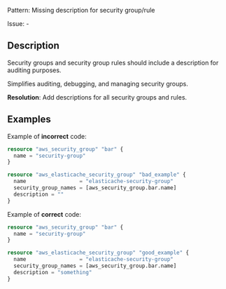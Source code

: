 Pattern: Missing description for security group/rule

Issue: -

## Description

Security groups and security group rules should include a description for auditing purposes.

Simplifies auditing, debugging, and managing security groups.

**Resolution**: Add descriptions for all security groups and rules.

## Examples

Example of **incorrect** code:

```terraform
resource "aws_security_group" "bar" {
  name = "security-group"
}

resource "aws_elasticache_security_group" "bad_example" {
  name                 = "elasticache-security-group"
  security_group_names = [aws_security_group.bar.name]
  description = ""
}
```

Example of **correct** code:

```terraform
resource "aws_security_group" "bar" {
  name = "security-group"
}

resource "aws_elasticache_security_group" "good_example" {
  name                 = "elasticache-security-group"
  security_group_names = [aws_security_group.bar.name]
  description = "something"
}
```